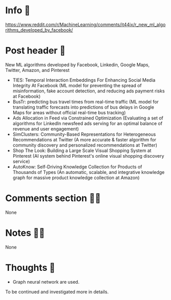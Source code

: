 # Info 📌
https://www.reddit.com/r/MachineLearning/comments/it44ix/r_new_ml_algorithms_developed_by_facebook/

# Post header 📝
New ML algorithms developed by Facebook, Linkedin, Google Maps, Twitter, Amazon, and Pinterest  
- TIES: Temporal Interaction Embeddings For Enhancing Social Media Integrity At Facebook (ML model for preventing the spread of misinformation, fake account detection, and reducing ads payment risks at Facebook)
- BusTr: predicting bus travel times from real-time traffic (ML model for translating traffic forecasts into predictions of bus delays in Google Maps for areas without official real-time bus tracking)
- Ads Allocation in Feed via Constrained Optimization (Evaluating a set of algorithms for LinkedIn newsfeed ads serving for an optimal balance of revenue and user engagement)
- SimClusters: Community-Based Representations for Heterogeneous Recommendations at Twitter (A more accurate & faster algorithm for community discovery and personalized recommendations at Twitter)
- Shop The Look: Building a Large Scale Visual Shopping System at Pinterest (AI system behind Pinterest's online visual shopping discovery service)
- AutoKnow: Self-Driving Knowledge Collection for Products of Thousands of Types (An automatic, scalable, and integrative knowledge graph for massive product knowledge collection at Amazon)

# Comments section 👂🏻
None

# Notes ✍🏻
None

# Thoughts 💭
- Graph neural network are used.

To be continued and investigated more in details.
